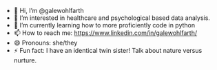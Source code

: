 - 👋 Hi, I’m @galewohlfarth
- 👀 I’m interested in healthcare and psychological based data analysis.
- 🌱 I’m currently learning how to more proficiently code in python
- 📫 How to reach me: https://www.linkedin.com/in/galewohlfarth/
- 😄 Pronouns: she/they
- ⚡ Fun fact: I have an identical twin sister! Talk about nature versus nurture.

<!---
galewohlfarth/galewohlfarth is a ✨ special ✨ repository because its `README.md` (this file) appears on your GitHub profile.
You can click the Preview link to take a look at your changes.
--->
